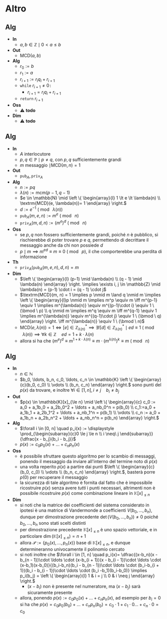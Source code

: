 # Altro

## Alg

- **In**
    - $a, b \in \mathbb{Z} \mid 0 \lt a \le b$
- **Out**
    - $\textrm{MCD}(a, b)$
- **Alg**
    - $r_0:=b$
    - $r_1:=a$
    - $r_{i + 1} := r_iq_i + r_{i + 1}$
    - $\texttt{while} \ r_{i + 1} \neq 0 \texttt{:}$
        - $r_{i + 1} = r_iq_i + r_{i + 1}$
    - $\texttt{return} \ r_{i + 1}$
- **Oss**
    - ⚠️ **todo**
- **Dim**
    - ⚠️ **todo**

## Alg

- **In**
    - $A$ interlocutore
    - $p, q \in \mathbb{P} \mid p \neq q$, con $p, q$ sufficientemente grandi
    - $m$ messaggio $\mid \textrm{MCD}(m, n) = 1$
- **Out**
    - $\texttt{pub}_A, \texttt{priv}_A$
- **Alg**
    - $n := pq$
    - $\lambda(n) := \textrm{mcm}(p-1, q-1)$
    - $e \in \mathbb{N} \mid \left \{ \begin{array}{l} 1 \lt e \lt \lambda(n) \\ \textrm{MCD}(e, \lambda(n))= 1 \end{array} \right.$
    - $d:= e^{-1} \ (\bmod \ \lambda(n))$
    - $\texttt{pub}_A(m, e, n) := m^e \ (\bmod \ n)$
    - $\texttt{priv}_A(m, d, n) := (m^e)^d \ (\bmod \ n)$
- **Oss**
    - se $p,q$ non fossero sufficientemente grandi, poiché $n$ è pubblico, si rischierebbe di poter trovare $p$ e $q$, permettendo di decrittare il messaggio anche da chi non possiede $d$
    - $p \mid m \implies m^{ed} \equiv m \equiv 0 \ (\bmod \ p)$, il che comporterebbe una perdita di informazione
- **Th**
    - $\texttt{priv}_A(\texttt{pub}_A(m, e, n), d, n) = m$
- **Dim**
    - $\left \{ \begin{array}{l} (p-1) \mid \lambda(n) \\ (q - 1) \mid \lambda(n) \end{array} \right. \implies \exists i, j \in \mathbb{Z} \mid \lambda(n) = (p-1) \cdot i  = (q - 1) \cdot j$
    - $\textrm{MCD}(m, n) = 1 \implies p \nmid m \land q \nmid m \implies \left \{ \begin{array}{l}p \nmid m \implies m^p \equiv m \iff m^{p-1} \equiv 1  \implies m^{\lambda(n)} \equiv m^{(p-1)\cdot i} \equiv 1 \ (\bmod \ p) \\ q \nmid m \implies m^q \equiv m \iff m^{q-1} \equiv 1 \implies m^{\lambda(n)} \equiv m^{(q-1)\cdot j} \equiv 1 \ (\bmod \ q) \end{array} \right. \iff m^{\lambda(n)} \equiv 1 \ (\bmod \ n)$
    - $\textrm{MCD}(e, \lambda(n)) = 1 \iff [e] \in \mathbb{Z}^*_{\lambda(n)} \implies \exists ! [d] \in \mathbb{Z}^*_{\lambda(n)} \mid ed \equiv 1 \ (\bmod \ \lambda(n)) \implies \forall k \in \mathbb{Z} \quad ed = 1 + k \cdot\lambda(n)$
    - allora si ha che $(m^e)^d \equiv m^{1 + k \cdot \lambda(n)} \equiv m \cdot (m^{\lambda(n)})^k \equiv m \ (\bmod \ n)$

## Alg

- **In**
    - $n \in \mathbb{N}$
    - $b_0, \ldots, b_n, c_0, \ldots, c_n \in \mathbb{K} \left \{ \begin{array}{c}(b_0, c_0) \\ \vdots \\ (b_n, c_n) \end{array} \right.$ sono punti del $p(x)$ da trovare, e inoltre $\forall i \in [1, n], i \neq j \quad b_i \neq b_j$
- **Out**
    - $p(x) \in \mathbb{K}[x]_{\le n} \mid \left \{ \begin{array}{c} c_0 := a_0 + a_1b_0 + a_2b_0^2 + \ldots + a_nb_0^n = p(b_0) \\ c_1:=a_0 + a_1b_1 + a_2b_1^2 + \ldots + a_nb_1^n = p(b_1) \\ \vdots \\ c_n := a_0 + a_1b_n + a_2b_n^2 + \ldots + a_nb_n^n = p(b_n) \end{array} \right.$
- **Alg**
    - $\forall i \in [0, n] \quad p_i(x) := \displaystyle \prod_{\begin{subarray}{c}0 \le  j \le n \\ i \neq\ j \end{subarray}}{\dfrac{x - b_j}{b_i - b_j}}$
    - $p(x) := c_0p_0(x) + \ldots + c_n p_n(x)$
- **Oss**
    - è possibile sfruttare questo algoritmo per lo scambio di messaggi, ponendo il messaggio da inviare all'interno del termine noto di $p(x)$
    - una volta reperito $p(x)$ a partire dai punti $\left \{ \begin{array}{c}(b_0, c_0) \\ \vdots \\ (b_n, c_n) \end{array} \right.$, basterà porre $p(0)$ per recuperare il messaggio
    - la sicurezza di tale algoritmo è fornita dal fatto che è impossibile ricostruire $p(x)$ senza avere _tutti_ i punti necessari, altrimenti non è possibile ricostruire $p(x)$ come combinazione lineare in $\mathbb{K}[x]_{\le n}$
- **Dim**
    - si noti che la matrice dei coefficienti del sistema considerato in ipotesi è una matrice di Vandermonde a coefficienti $V(b_0, \ldots, b_n)$, dunque per dimostrazione precedente $\det(V(b_0, \ldots, b_n)) \neq 0$ poiché $b_0, \ldots, b_n$ sono stati scelti distinti
    - per dimostrazione precedente $\mathbb{K}[x]_{\le n}$ è uno spazio vettoriale, e in particolare $\dim(\mathbb{K}[x]_{\le n}) = n + 1$
    - allora $\mathcal{P} :=\{p_0(x), \ldots, p_n(x)\}$ base di $\mathbb{K}[x]_{\le n}$, e dunque determineranno univocamente il polinomio cercato
    - si noti inoltre che $\forall i \in [1, n] \quad p_i(x)= \dfrac{(x-b_n)(x - b_{n - 1})\cdot \ldots \cdot (x-b_{i + 1})(x - b_{i - 1})\cdot \ldots \cdot (x-b_1)(x-b_0)}{(b_i-b_n)(b_i - b_{n - 1})\cdot \ldots \cdot (b_i-b_{i + 1})(b_i - b_{i - 1})\cdot \ldots \cdot (b_i -b_1)(b_i-b_0)} \implies p_i(b_j) = \left \{ \begin{array}{l} 1 & i = j \\ 0 & i \neq j \end{array} \right.$
        - $(x - b_i)$ non è presente nel numeratore, ma $(x - b_j)$ sarà sicuramente presente
    - allora, ponendo $p(x) := c_0 p_0(x) + \ldots + c_np_n(x)$, ad esempio per $b_i = 0$ si ha che $p(x) = c_0 p_0(b_0) + \ldots + c_np_n(b_0) = c_0 \cdot 1 + c_1 \cdot 0 \ldots + c_n \cdot 0 = c_0$

